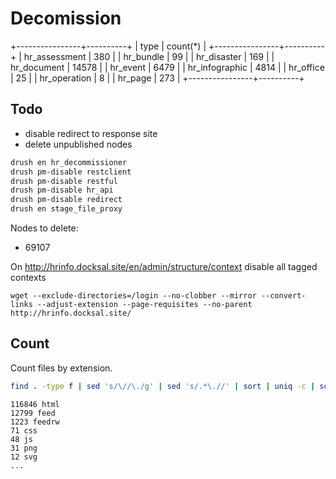 # Decomission

+----------------+----------+
| type           | count(*) |
+----------------+----------+
| hr_assessment  |      380 |
| hr_bundle      |       99 |
| hr_disaster    |      169 |
| hr_document    |    14578 |
| hr_event       |     6479 |
| hr_infographic |     4814 |
| hr_office      |       25 |
| hr_operation   |        8 |
| hr_page        |      273 |
+----------------+----------+

## Todo

- disable redirect to response site
- delete unpublished nodes

```bash
drush en hr_decommissioner
drush pm-disable restclient
drush pm-disable restful
drush pm-disable hr_api
drush pm-disable redirect
drush en stage_file_proxy
```

Nodes to delete:

- 69107


On http://hrinfo.docksal.site/en/admin/structure/context disable all tagged contexts

```
wget --exclude-directories=/login --no-clobber --mirror --convert-links --adjust-extension --page-requisites --no-parent http://hrinfo.docksal.site/
```

## Count

Count files by extension.

```bash
find . -type f | sed 's/\//\./g' | sed 's/.*\.//' | sort | uniq -c | sort -rn | head -n 20
```

```
116846 html
12799 feed
1223 feedrw
71 css
48 js
31 png
12 svg
...
```
